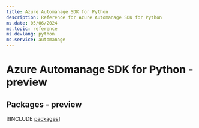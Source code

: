 ```yaml
---
title: Azure Automanage SDK for Python
description: Reference for Azure Automanage SDK for Python
ms.date: 05/06/2024
ms.topic: reference
ms.devlang: python
ms.service: automanage
---
```

# Azure Automanage SDK for Python - preview
## Packages - preview
[!INCLUDE [packages](automanage-index.md)]